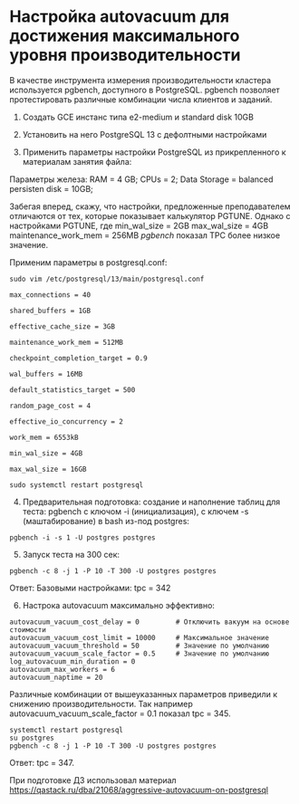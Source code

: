 # Настройка autovacuum для достижения максимального уровня производительности

В качестве инструмента измерения производительности кластера используется pgbench, доступного в PostgreSQL. pgbench позволяет протестировать различные комбинации числа клиентов и заданий.

1. Создать GCE инстанс типа e2-medium и standard disk 10GB

2. Установить на него PostgreSQL 13 с дефолтными настройками

3. Применить параметры настройки PostgreSQL из прикрепленного к материалам занятия файла:

Параметры железа:
RAM = 4 GB;
CPUs = 2;
Data Storage = balanced persisten disk = 10GB;

Забегая вперед, скажу, что настройки, предложенные преподавателем отличаются от тех, которые показывает калькулятор PGTUNE. Однако с настройками PGTUNE, где min_wal_size = 2GB 
max_wal_size = 4GB maintenance_work_mem = 256MB *pgbench* показал TPC более низкое значение. 

Применим параметры в postgresql.conf:
``` 
sudo vim /etc/postgresql/13/main/postgresql.conf
```
```
max_connections = 40

shared_buffers = 1GB

effective_cache_size = 3GB

maintenance_work_mem = 512MB

checkpoint_completion_target = 0.9

wal_buffers = 16MB

default_statistics_target = 500

random_page_cost = 4

effective_io_concurrency = 2

work_mem = 6553kB

min_wal_size = 4GB

max_wal_size = 16GB
```
```
sudo systemctl restart postgresql
```

4. Предварительная подготовка: создание и наполнение таблиц для теста: pgbench с ключом -i (инициализация), с ключем -s (маштабирование) в bash из-под postgres:
```
pgbench -i -s 1 -U postgres postgres
```

5. Запуск теста на 300 сек: 
```
pgbench -c 8 -j 1 -P 10 -T 300 -U postgres postgres
```
Ответ:
Базовыми настройками:
tpc = 342

6. Настрока autovacuum максимально эффективно:
```
autovacuum_vacuum_cost_delay = 0         # Отключить вакуум на основе стоимости
autovacuum_vacuum_cost_limit = 10000     # Максимальное значение
autovacuum_vacuum_threshold = 50         # Значение по умолчанию
autovacuum_vacuum_scale_factor = 0.5     # Значение по умолчанию
log_autovacuum_min_duration = 0
autovacuum_max_workers = 6
autovacuum_naptime = 20
```
Различные комбинации от вышеуказанных параметров приведили к снижению производительности. Так например autovacuum_vacuum_scale_factor = 0.1 показал tpc = 345.
```
systemctl restart postgresql
su postgres
pgbench -c 8 -j 1 -P 10 -T 300 -U postgres postgres
```
Ответ:
tpc = 347. 

При подготовке ДЗ использовал материал https://qastack.ru/dba/21068/aggressive-autovacuum-on-postgresql
